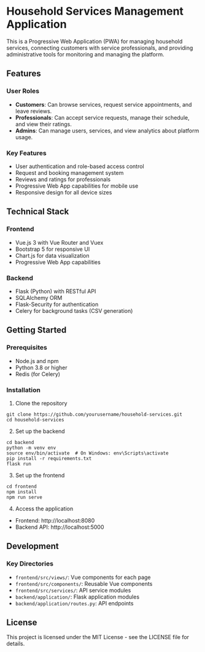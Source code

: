 # Household Services Management Application

This is a Progressive Web Application (PWA) for managing household services, connecting customers with service professionals, and providing administrative tools for monitoring and managing the platform.

## Features

### User Roles
- **Customers**: Can browse services, request service appointments, and leave reviews.
- **Professionals**: Can accept service requests, manage their schedule, and view their ratings.
- **Admins**: Can manage users, services, and view analytics about platform usage.

### Key Features
- User authentication and role-based access control
- Request and booking management system
- Reviews and ratings for professionals
- Progressive Web App capabilities for mobile use
- Responsive design for all device sizes

## Technical Stack

### Frontend
- Vue.js 3 with Vue Router and Vuex
- Bootstrap 5 for responsive UI
- Chart.js for data visualization
- Progressive Web App capabilities

### Backend
- Flask (Python) with RESTful API
- SQLAlchemy ORM
- Flask-Security for authentication
- Celery for background tasks (CSV generation)

## Getting Started

### Prerequisites
- Node.js and npm
- Python 3.8 or higher
- Redis (for Celery)

### Installation

1. Clone the repository
```
git clone https://github.com/yourusername/household-services.git
cd household-services
```

2. Set up the backend
```
cd backend
python -m venv env
source env/bin/activate  # On Windows: env\Scripts\activate
pip install -r requirements.txt
flask run
```

3. Set up the frontend
```
cd frontend
npm install
npm run serve
```

4. Access the application
- Frontend: http://localhost:8080
- Backend API: http://localhost:5000

## Development

### Key Directories
- `frontend/src/views/`: Vue components for each page
- `frontend/src/components/`: Reusable Vue components
- `frontend/src/services/`: API service modules
- `backend/application/`: Flask application modules
- `backend/application/routes.py`: API endpoints

## License
This project is licensed under the MIT License - see the LICENSE file for details. 
